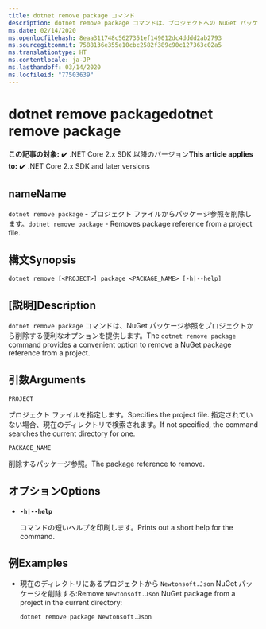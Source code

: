 ```yaml
---
title: dotnet remove package コマンド
description: dotnet remove package コマンドは、プロジェクトへの NuGet パッケージ参照を削除する便利なオプションを提供します。
ms.date: 02/14/2020
ms.openlocfilehash: 8eaa311748c5627351ef149012dc4dddd2ab2793
ms.sourcegitcommit: 7588136e355e10cbc2582f389c90c127363c02a5
ms.translationtype: HT
ms.contentlocale: ja-JP
ms.lasthandoff: 03/14/2020
ms.locfileid: "77503639"
---
```

# <a name="dotnet-remove-package"></a><span data-ttu-id="d2f4a-103">dotnet remove package</span><span class="sxs-lookup"><span data-stu-id="d2f4a-103">dotnet remove package</span></span>

<span data-ttu-id="d2f4a-104">**この記事の対象:** ✔️ .NET Core 2.x SDK 以降のバージョン</span><span class="sxs-lookup"><span data-stu-id="d2f4a-104">**This article applies to:** ✔️ .NET Core 2.x SDK and later versions</span></span>

## <a name="name"></a><span data-ttu-id="d2f4a-105">name</span><span class="sxs-lookup"><span data-stu-id="d2f4a-105">Name</span></span>

<span data-ttu-id="d2f4a-106">`dotnet remove package` - プロジェクト ファイルからパッケージ参照を削除します。</span><span class="sxs-lookup"><span data-stu-id="d2f4a-106">`dotnet remove package` - Removes package reference from a project file.</span></span>

## <a name="synopsis"></a><span data-ttu-id="d2f4a-107">構文</span><span class="sxs-lookup"><span data-stu-id="d2f4a-107">Synopsis</span></span>

```dotnetcli
dotnet remove [<PROJECT>] package <PACKAGE_NAME> [-h|--help]
```

## <a name="description"></a><span data-ttu-id="d2f4a-108">[説明]</span><span class="sxs-lookup"><span data-stu-id="d2f4a-108">Description</span></span>

<span data-ttu-id="d2f4a-109">`dotnet remove package` コマンドは、NuGet パッケージ参照をプロジェクトから削除する便利なオプションを提供します。</span><span class="sxs-lookup"><span data-stu-id="d2f4a-109">The `dotnet remove package` command provides a convenient option to remove a NuGet package reference from a project.</span></span>

## <a name="arguments"></a><span data-ttu-id="d2f4a-110">引数</span><span class="sxs-lookup"><span data-stu-id="d2f4a-110">Arguments</span></span>

`PROJECT`

<span data-ttu-id="d2f4a-111">プロジェクト ファイルを指定します。</span><span class="sxs-lookup"><span data-stu-id="d2f4a-111">Specifies the project file.</span></span> <span data-ttu-id="d2f4a-112">指定されていない場合、現在のディレクトリで検索されます。</span><span class="sxs-lookup"><span data-stu-id="d2f4a-112">If not specified, the command searches the current directory for one.</span></span>

`PACKAGE_NAME`

<span data-ttu-id="d2f4a-113">削除するパッケージ参照。</span><span class="sxs-lookup"><span data-stu-id="d2f4a-113">The package reference to remove.</span></span>

## <a name="options"></a><span data-ttu-id="d2f4a-114">オプション</span><span class="sxs-lookup"><span data-stu-id="d2f4a-114">Options</span></span>

- **`-h|--help`**

  <span data-ttu-id="d2f4a-115">コマンドの短いヘルプを印刷します。</span><span class="sxs-lookup"><span data-stu-id="d2f4a-115">Prints out a short help for the command.</span></span>

## <a name="examples"></a><span data-ttu-id="d2f4a-116">例</span><span class="sxs-lookup"><span data-stu-id="d2f4a-116">Examples</span></span>

- <span data-ttu-id="d2f4a-117">現在のディレクトリにあるプロジェクトから `Newtonsoft.Json` NuGet パッケージを削除する:</span><span class="sxs-lookup"><span data-stu-id="d2f4a-117">Remove `Newtonsoft.Json` NuGet package from a project in the current directory:</span></span>

  ```dotnetcli
  dotnet remove package Newtonsoft.Json
  ```
